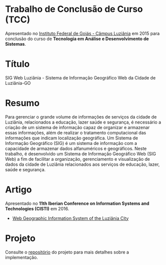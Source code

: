 # Trabalho de Conclusão de Curso (TCC)
Apresentado no [Instituto Federal de Goiás - Câmpus Luziânia](https://www.ifg.edu.br/luziania) em 2015 para conclusão do curso de **Tecnologia em Análise e Desenvolvimento de Sistemas**.

# Título
SIG Web Luziânia - Sistema de Informação Geográfico Web da Cidade de Luziânia-GO

# Resumo
Para gerenciar o grande volume de informações de serviços da cidade de Luziânia, relacionados a educação, lazer saúde e segurança, é necessário a criação de um sistema de informação capaz de organizar e armazenar essas informações, além de realizar o tratamento computacional das informações que indicam localização geográfica. Um Sistema de Informação Geográfico (SIG) é um sistema de informação com a capacidade de armazenar dados alfanuméricos e geográficos. Neste trabalho, é desenvolvido um Sistema de Informação Geográfico Web (SIG Web) a fim de facilitar a organização, gerenciamento e visualização de dados da cidade de Luziânia relacionados aos serviços de educação, lazer, saúde e segurança.

# Artigo
Apresentado no **11th Iberian Conference on Information Systems and Technologies (CISTI)** em 2016. 
- [Web Geographic Information System of the Luziânia City](https://ieeexplore.ieee.org/document/7521374)

# Projeto
Consulte o [repositório](https://github.com/yagoluiz/sigluziania-web) do projeto para mais detalhes sobre a implementação.
